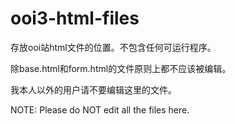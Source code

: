 # ooi3-html-files
 <p>存放ooi站html文件的位置。不包含任何可运行程序。</p>
 <p>除base.html和form.html的文件原则上都不应该被编辑。</p>
 <p>我本人以外的用户请不要编辑这里的文件。</p>
 <p>NOTE: Please do NOT edit all the files here.</p>
